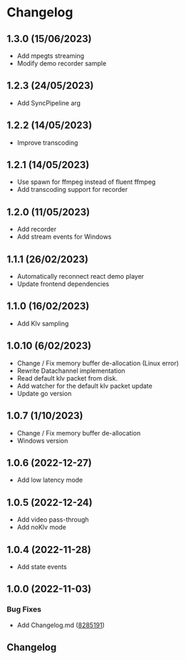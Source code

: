 # Changelog

## 1.3.0 (15/06/2023)
- Add mpegts streaming
- Modify demo recorder sample

## 1.2.3 (24/05/2023)
- Add SyncPipeline arg

## 1.2.2 (14/05/2023)
- Improve transcoding

## 1.2.1 (14/05/2023)
- Use spawn for ffmpeg instead of fluent ffmpeg
- Add transcoding support for recorder

## 1.2.0 (11/05/2023)
- Add recorder
- Add stream events for Windows
## 1.1.1 (26/02/2023)

- Automatically reconnect react demo player
- Update frontend dependencies

## 1.1.0 (16/02/2023)

- Add Klv sampling

## 1.0.10 (6/02/2023)

- Change / Fix memory buffer de-allocation (Linux error)
- Rewrite Datachannel implementation 
- Read default klv packet from disk. 
- Add watcher for the default klv packet update
- Update go version 

## 1.0.7 (1/10/2023)

- Change / Fix memory buffer de-allocation
- Windows version 

## 1.0.6 (2022-12-27)

- Add low latency mode

## 1.0.5 (2022-12-24)

- Add video pass-through
- Add noKlv mode

## 1.0.4 (2022-11-28)

- Add state events

## 1.0.0 (2022-11-03)


### Bug Fixes

* Add Changelog.md ([8285191](https://github.com/impleotv/goLiveStreamer/commit/82851919610d2ffff268ef8658a0326acb6332b8))

## Changelog
